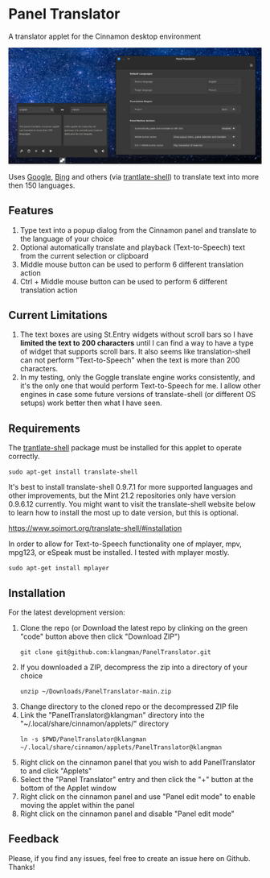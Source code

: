# Panel Translator
A translator applet for the Cinnamon desktop environment

![screen shot](PanelTranslator@klangman/screenshot.png)

Uses [Google](https://translate.google.com/), [Bing](https://www.bing.com/translator) and others (via [trantlate-shell](https://github.com/soimort/translate-shell)) to translate text into more then 150 languages.

## Features

1. Type text into a popup dialog from the Cinnamon panel and translate to the language of your choice
2. Optional automatically translate and playback (Text-to-Speech) text from the current selection or clipboard
3. Middle mouse button can be used to perform 6 different translation action
4. Ctrl + Middle mouse button can be used to perform 6 different translation action

## Current Limitations

1. The text boxes are using St.Entry widgets without scroll bars so I have **limited the text to 200 characters** until I can find a way to have a type of widget that supports scroll bars. It also seems like translation-shell can not perform "Text-to-Speech" when the text is more than 200 characters.
2. In my testing, only the Goggle translate engine works consistently, and it's the only one that would perform Text-to-Speech for me. I allow other engines in case some future versions of translate-shell (or different OS setups) work better then what I have seen.

## Requirements

The [trantlate-shell](https://github.com/soimort/translate-shell) package must be installed for this applet to operate correctly.

```
sudo apt-get install translate-shell
```

It's best to install translate-shell 0.9.7.1 for more supported languages and other improvements, but the Mint 21.2 repositories only have version 0.9.6.12 currently. You might want to visit the translate-shell website below to learn how to install the most up to date version, but this is optional.

https://www.soimort.org/translate-shell/#installation

In order to allow for Text-to-Speech functionality one of mplayer, mpv, mpg123, or eSpeak must be installed. I tested with mplayer mostly.

```
sudo apt-get install mplayer
```

## Installation
For the latest development version:
1. Clone the repo (or Download the latest repo by clinking on the green "code" button above then click "Download ZIP")
    ```
    git clone git@github.com:klangman/PanelTranslator.git
    ```
2. If you downloaded a ZIP, decompress the zip into a directory of your choice
    ```
    unzip ~/Downloads/PanelTranslator-main.zip
    ```
3. Change directory to the cloned repo or the decompressed ZIP file
4. Link the "PanelTranslator@klangman" directory into the "~/.local/share/cinnamon/applets/" directory
    ```
    ln -s $PWD/PanelTranslator@klangman ~/.local/share/cinnamon/applets/PanelTranslator@klangman
    ```
5. Right click on the cinnamon panel that you wish to add PanelTranslator to and click "Applets"
6. Select the "Panel Translator" entry and then click the "+" button at the bottom of the Applet window
7. Right click on the cinnamon panel and use "Panel edit mode" to enable moving the applet within the panel
8. Right click on the cinnamon panel and disable "Panel edit mode"

## Feedback
Please, if you find any issues, feel free to create an issue here on Github. Thanks!
